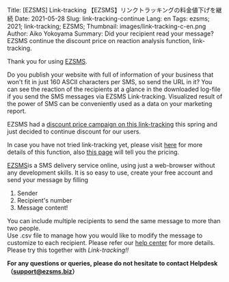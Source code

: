 Title: [EZSMS] Link-tracking 【EZSMS】リンクトラッキングの料金値下げを継続
Date: 2021-05-28
Slug: link-tracking-continue
Lang: en
Tags: ezsms; 2021; link-tracking; EZSMS;
Thumbnail: images/link-tracking-c-en.png
Author: Aiko Yokoyama
Summary: Did your recipient read your message? EZSMS continue the discount price on reaction analysis function, link-tracking.

Thank you for using [EZSMS](https://www.ezsms.biz/).

Do you publish your website with full of information of your business
that won't fit in just 160 ASCII characters per SMS, so send the URL in it?
You can see the reaction of the recipients at a glance in the downloaded log-file
if you send the SMS messages via EZSMS Link-tracking.
Visualized result of the power of SMS can be conveniently used as a data on your marketing report.

EZSMS had a [discount price campaign on this link-tracking](https://blog.xoxzo.com/en/2021/03/29/2021-spring-campain/)
this spring and just decided to continue discount for our users.

In case you have not tried link-tracking yet, please visit
[here](https://help.xoxzo.com/en/ezsms-sms-delivery-service/articles/link-tracking-feature/)
for more details of this function, also [this page](https://www.ezsms.biz/en/faq/price/) will tell you the pricing.

[EZSMS](https://www.ezsms.biz/)is a SMS delivery service online, 
using just a web-browser without any development skills. 
It is so easy to use, create your free account and send your message by filling <br>
1. Sender
2. Recipient's number 
3. Message content! 

You can include multiple recipients to send the same message to more than two people. <br>
Use .csv file to manage how you would like to modify the message to customize to each recipient. Please refer our [help center](https://help.xoxzo.com/ezsms-sms-delivery-service/articles/how-to-send-with-customised-csv/)
for more details. Please try this together with _Link-tracking!!_

**For any questions or queries, please do not hesitate to contact Helpdesk（support@ezsms.biz）**

